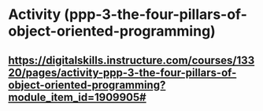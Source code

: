 # Activity (ppp-3-the-four-pillars-of-object-oriented-programming)

## https://digitalskills.instructure.com/courses/13320/pages/activity-ppp-3-the-four-pillars-of-object-oriented-programming?module_item_id=1909905# 

